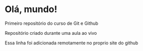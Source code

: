 # Olá, mundo!
 Primeiro repositório do curso de Git e Github

 Repositório criado durante uma aula ao vivo

Essa linha foi adicionada remotamente no proprio site do github
